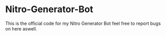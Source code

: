 # Nitro-Generator-Bot
This is the official code for my Nitro Generator Bot
feel free to report bugs on here aswell.
